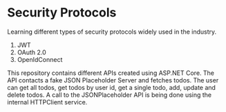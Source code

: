 # Security Protocols
Learning different types of security protocols widely used in the industry.

1. JWT
2. OAuth 2.0
3. OpenIdConnect

This repository contains different APIs created using ASP.NET Core. The API contacts a fake JSON Placeholder Server and fetches todos. The user can get all todos, get todos by user id, get a single todo, add, update and delete todos. A call to the JSONPlaceholder API is being done using the internal HTTPClient service.
